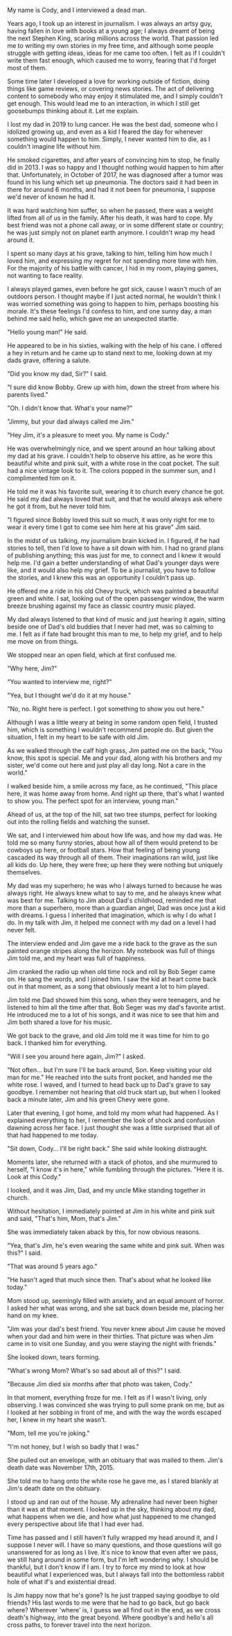  

My name is Cody, and I interviewed a dead man. 

Years ago, I took up an interest in journalism. I was always an artsy guy, having fallen in love with books at a young age; I always dreamt of being the next Stephen King, scaring millions across the world. That passion led me to writing my own stories in my free time, and although some people struggle with getting ideas, ideas for me came too often. I felt as if I couldn't write them fast enough, which caused me to worry, fearing that I'd forget most of them.

Some time later I developed a love for working outside of fiction, doing things like game reviews, or covering news stories. The act of delivering content to somebody who may enjoy it stimulated me, and I simply couldn't get enough. This would lead me to an interaction, in which I still get goosebumps thinking about it. Let me explain.

I lost my dad in 2019 to lung cancer. He was the best dad, someone who I idolized growing up, and even as a kid I feared the day for whenever something would happen to him. Simply, I never wanted him to die, as I couldn't imagine life without him. 

He smoked cigarettes, and after years of convincing him to stop, he finally did in 2013. I was so happy and I thought nothing would happen to him after that. Unfortunately, in October of 2017, he was diagnosed after a tumor was found in his lung which set up pneumonia. The doctors said it had been in there for around 6 months, and had it not been for pneumonia, I suppose we'd never of known he had it. 

It was hard watching him suffer, so when he passed, there was a weight lifted from all of us in the family. After his death, it was hard to cope. My best friend was not a phone call away, or in some different state or country; he was just simply not on planet earth anymore. I couldn't wrap my head around it. 

I spent so many days at his grave, talking to him, telling him how much I loved him, and expressing my regret for not spending more time with him. For the majority of his battle with cancer, I hid in my room, playing games, not wanting to face reality. 

I always played games, even before he got sick, cause I wasn't much of an outdoors person. I thought maybe if I just acted normal, he wouldn't think I was worried something was going to happen to him, perhaps boosting his morale. It's these feelings I'd confess to him, and one sunny day, a man behind me said hello, which gave me an unexpected startle.

"Hello young man!" He said.

He appeared to be in his sixties, walking with the help of his cane. I offered a hey in return and he came up to stand next to me, looking down at my dads grave, offering a salute.

"Did you know my dad, Sir?" I said.

"I sure did know Bobby. Grew up with him, down the street from where his parents lived."

"Oh. I didn't know that. What's your name?"

"Jimmy, but your dad always called me Jim." 

"Hey Jim, it's a pleasure to meet you. My name is Cody."

He was overwhelmingly nice, and we spent around an hour talking about my dad at his grave. I couldn't help to observe his attire, as he wore this beautiful white and pink suit, with a white rose in the coat pocket. The suit had a nice vintage look to it. The colors popped in the summer sun, and I complimented him on it. 

He told me it was his favorite suit, wearing it to church every chance he got. He said my dad always loved that suit, and that he would always ask where he got it from, but he never told him. 

"I figured since Bobby loved this suit so much, it was only right for me to wear it every time I got to come see him here at his grave" Jim said.

In the midst of us talking, my journalism brain kicked in. I figured, if he had stories to tell, then I'd love to have a sit down with him. I had no grand plans of publishing anything; this was just for me, to connect and I knew it would help me. I'd gain a better understanding of what Dad's younger days were like, and it would also help my grief. To be a journalist, you have to follow the stories, and I knew this was an opportunity I couldn't pass up. 

He offered me a ride in his old Chevy truck, which was painted a beautiful green and white. I sat, looking out of the open passenger window, the warm breeze brushing against my face as classic country music played. 

My dad always listened to that kind of music and just hearing it again, sitting beside one of Dad's old buddies that I never had met, was so calming to me. I felt as if fate had brought this man to me, to help my grief, and to help me move on from things. 

We stopped near an open field, which at first confused me. 

"Why here, Jim?" 

"You wanted to interview me, right?"

"Yea, but I thought we'd do it at my house."

"No, no. Right here is perfect. I got something to show you out here."

Although I was a little weary at being in some random open field, I trusted him, which is something I wouldn't recommend people do. But given the situation, I felt in my heart to be safe with old Jim. 

As we walked through the calf high grass, Jim patted me on the back, "You know, this spot is special. Me and your dad, along with his brothers and my sister, we'd come out here and just play all day long. Not a care in the world." 

I walked beside him, a smile across my face, as he continued, "This place here, it was home away from home. And right up there, that's what I wanted to show you. The perfect spot for an interview, young man." 

Ahead of us, at the top of the hill, sat two tree stumps, perfect for looking out into the rolling fields and watching the sunset. 

We sat, and I interviewed him about how life was, and how my dad was. He told me so many funny stories, about how all of them would pretend to be cowboys up here, or football stars. How that feeling of being young cascaded its way through all of them. Their imaginations ran wild, just like all kids do. Up here, they were free; up here they were nothing but uniquely themselves. 

My dad was my superhero; he was who I always turned to because he was always right. He always knew what to say to me, and he always knew what was best for me. Talking to Jim about Dad's childhood, reminded me that more than a superhero, more than a guardian angel, Dad was once just a kid with dreams. I guess I inherited that imagination, which is why I do what I do. In my talk with Jim, it helped me connect with my dad on a level I had never felt.

The interview ended and Jim gave me a ride back to the grave as the sun painted orange stripes along the horizon. My notebook was full of things Jim told me, and my heart was full of happiness. 

Jim cranked the radio up when old time rock and roll by Bob Seger came on. He sang the words, and I joined him. I saw the kid at heart come back out in that moment, as a song that obviously meant a lot to him played. 

Jim told me Dad showed him this song, when they were teenagers, and he listened to him all the time after that. Bob Seger was my dad's favorite artist. He introduced me to a lot of his songs, and it was nice to see that him and Jim both shared a love for his music. 

We got back to the grave, and old Jim told me it was time for him to go back. I thanked him for everything. 

"Will I see you around here again, Jim?" I asked.

"Not often… but I'm sure I'll be back around, Son. Keep visiting your old man for me." He reached into the suits front pocket, and handed me the white rose. I waved, and I turned to head back up to Dad's grave to say goodbye. I remember not hearing that old truck start up, but when I looked back a minute later, Jim and his green Chevy were gone.

Later that evening, I got home, and told my mom what had happened. As I explained everything to her, I remember the look of shock and confusion dawning across her face. I just thought she was a little surprised that all of that had happened to me today. 

"Sit down, Cody… I'll be right back." She said while looking distraught.

Moments later, she returned with a stack of photos, and she murmured to herself, "I know it's in here," while fumbling through the pictures. "Here it is. Look at this Cody."

I looked, and it was Jim, Dad, and my uncle Mike standing together in church.

Without hesitation, I immediately pointed at Jim in his white and pink suit and said, "That's him, Mom, that's Jim." 

She was immediately taken aback by this, for now obvious reasons.

"Yea, that's Jim, he's even wearing the same white and pink suit. When was this?" I said.

"That was around 5 years ago." 

"He hasn't aged that much since then. That's about what he looked like today." 

Mom stood up, seemingly filled with anxiety, and an equal amount of horror. I asked her what was wrong, and she sat back down beside me, placing her hand on my knee.

"Jim was your dad's best friend. You never knew about Jim cause he moved when your dad and him were in their thirties. That picture was when Jim came in to visit one Sunday, and you were staying the night with friends."

She looked down, tears forming.

"What's wrong Mom? What's so sad about all of this?" I said.

"Because Jim died six months after that photo was taken, Cody." 

In that moment, everything froze for me. I felt as if I wasn't living, only observing. I was convinced she was trying to pull some prank on me, but as I looked at her sobbing in front of me, and with the way the words escaped her, I knew in my heart she wasn't. 

"Mom, tell me you're joking." 

"I'm not honey, but I wish so badly that I was." 

She pulled out an envelope, with an obituary that was mailed to them. Jim's death date was November 17th, 2015.

She told me to hang onto the white rose he gave me, as I stared blankly at Jim's death date on the obituary.

I stood up and ran out of the house. My adrenaline had never been higher than it was at that moment. I looked up in the sky, thinking about my dad, what happens when we die, and how what just happened to me changed every perspective about life that I had ever had. 

Time has passed and I still haven't fully wrapped my head around it, and I suppose I never will. I have so many questions, and those questions will go unanswered for as long as I live. It's nice to know that even after we pass, we still hang around in some form, but I'm left wondering why. I should be thankful, but I don't know if I am. I try to force my mind to look at how beautiful what I experienced was, but I always fall into the bottomless rabbit hole of what if's and existential dread. 

Is Jim happy now that he's gone? Is he just trapped saying goodbye to old friends? His last words to me were that he had to go back, but go back where? Wherever 'where' is, I guess we all find out in the end, as we cross death's highway, into the great beyond. Where goodbye's and hello's all cross paths, to forever travel into the next horizon.
